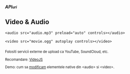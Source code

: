 ##### API<small>uri</small>
## Video &amp; Audio

```
<audio src="audio.mp3" preload="auto" controls></audio>
```

```
<video src="movie.ogg" autoplay controls></video>
```

<p style="margin-top:20px; font-size:80%;">Folositi servicii externe de upload ca YouTube, SoundCloud, etc.</p>
<p style="font-size:80%;">Recomandare: <a href="http://www.videojs.com/">VideoJS</a></p>
<p style="font-size:80%;">Demo: cum sa <a href="video_audio.html">modificam</a> elementele native din <span class="em2">&lt;audio&gt;</span> si <span class="em2">&lt;video&gt;</span>.</p>